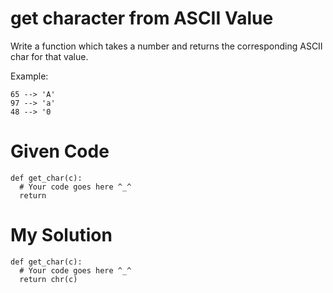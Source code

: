 # get character from ASCII Value

Write a function which takes a number and returns the corresponding ASCII char for that value.

Example:
```
65 --> 'A'
97 --> 'a'
48 --> '0
```

# Given Code

```{python}
def get_char(c):
  # Your code goes here ^_^
  return
```

# My Solution

```{python}
def get_char(c):
  # Your code goes here ^_^
  return chr(c)
```
